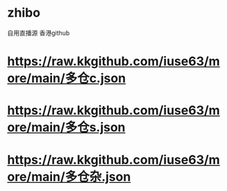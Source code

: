# zhibo
自用直播源
香港github
# https://raw.kkgithub.com/iuse63/more/main/多仓c.json
# https://raw.kkgithub.com/iuse63/more/main/多仓s.json
# https://raw.kkgithub.com/iuse63/more/main/多仓杂.json


